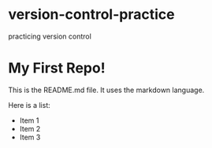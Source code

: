 # version-control-practice
practicing version control


# My First Repo!

This is the README.md file. It uses the markdown language.

Here is a list:

  + Item 1
  + Item 2
  + Item 3